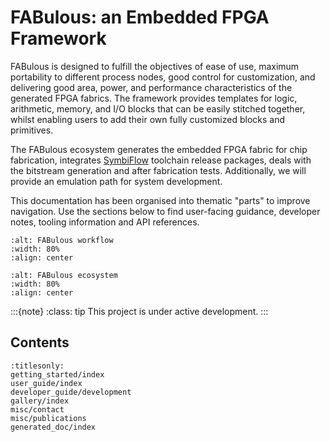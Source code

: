 # FABulous: an Embedded FPGA Framework

FABulous is designed to fulfill the objectives of ease of use, maximum portability to different process nodes, good control for customization, and delivering good area, power, and performance characteristics of the generated FPGA fabrics. The framework provides templates for logic, arithmetic, memory, and I/O blocks that can be easily stitched together, whilst enabling users to add their own fully customized blocks and primitives.

The FABulous ecosystem generates the embedded FPGA fabric for chip fabrication, integrates [SymbiFlow](https://symbiflow.github.io/)
toolchain release packages, deals with the bitstream generation and after fabrication tests. Additionally, we will provide an emulation path for system development.

This documentation has been organised into thematic "parts" to improve navigation. Use the sections below to find user-facing guidance, developer notes, tooling information and API references.

```{image} ./figs/workflows.*
:alt: FABulous workflow
:width: 80%
:align: center

```

```{image} ./figs/fabulous_ecosystem.*
:alt: FABulous ecosystem
:width: 80%
:align: center
```

:::{note}
:class: tip
This project is under active development.
:::

## Contents

```{toctree}
:titlesonly:
getting_started/index
user_guide/index
developer_guide/development
gallery/index
misc/contact
misc/publications
generated_doc/index
```
